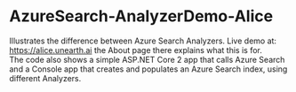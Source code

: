 # AzureSearch-AnalyzerDemo-Alice
Illustrates the difference between Azure Search Analyzers.
Live demo at: https://alice.unearth.ai the About page there explains what this is for.
<br />
The code also shows a simple ASP.NET Core 2 app that calls Azure Search and a Console app that creates
and populates an Azure Search index, using different Analyzers.
